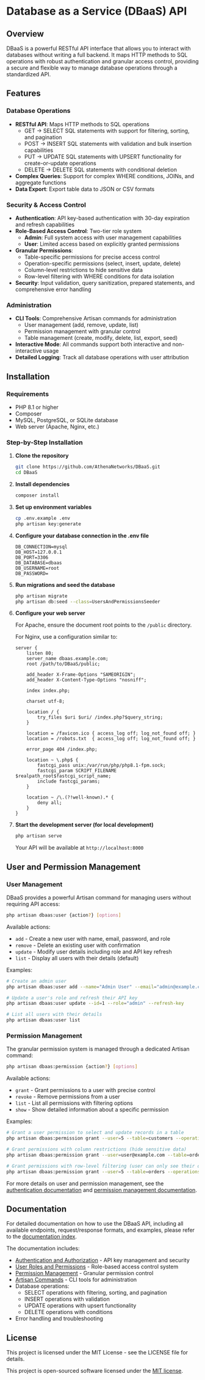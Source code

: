 # Database as a Service (DBaaS) API

## Overview

DBaaS is a powerful RESTful API interface that allows you to interact with databases without writing a full backend. It maps HTTP methods to SQL operations with robust authentication and granular access control, providing a secure and flexible way to manage database operations through a standardized API.

## Features

### Database Operations

- **RESTful API**: Maps HTTP methods to SQL operations
  - GET → SELECT SQL statements with support for filtering, sorting, and pagination
  - POST → INSERT SQL statements with validation and bulk insertion capabilities
  - PUT → UPDATE SQL statements with UPSERT functionality for create-or-update operations
  - DELETE → DELETE SQL statements with conditional deletion
- **Complex Queries**: Support for complex WHERE conditions, JOINs, and aggregate functions
- **Data Export**: Export table data to JSON or CSV formats

### Security & Access Control

- **Authentication**: API key-based authentication with 30-day expiration and refresh capabilities
- **Role-Based Access Control**: Two-tier role system
  - **Admin**: Full system access with user management capabilities
  - **User**: Limited access based on explicitly granted permissions
- **Granular Permissions**:
  - Table-specific permissions for precise access control
  - Operation-specific permissions (select, insert, update, delete)
  - Column-level restrictions to hide sensitive data
  - Row-level filtering with WHERE conditions for data isolation
- **Security**: Input validation, query sanitization, prepared statements, and comprehensive error handling

### Administration

- **CLI Tools**: Comprehensive Artisan commands for administration
  - User management (add, remove, update, list)
  - Permission management with granular control
  - Table management (create, modify, delete, list, export, seed)
- **Interactive Mode**: All commands support both interactive and non-interactive usage
- **Detailed Logging**: Track all database operations with user attribution

## Installation

### Requirements

- PHP 8.1 or higher
- Composer
- MySQL, PostgreSQL, or SQLite database
- Web server (Apache, Nginx, etc.)

### Step-by-Step Installation

1. **Clone the repository**
   ```bash
   git clone https://github.com/AthenaNetworks/DBaaS.git
   cd DBaaS
   ```

2. **Install dependencies**
   ```bash
   composer install
   ```

3. **Set up environment variables**
   ```bash
   cp .env.example .env
   php artisan key:generate
   ```
   
4. **Configure your database connection in the .env file**
   ```
   DB_CONNECTION=mysql
   DB_HOST=127.0.0.1
   DB_PORT=3306
   DB_DATABASE=dbaas
   DB_USERNAME=root
   DB_PASSWORD=
   ```

5. **Run migrations and seed the database**
   ```bash
   php artisan migrate
   php artisan db:seed --class=UsersAndPermissionsSeeder
   ```

6. **Configure your web server**
   
   For Apache, ensure the document root points to the `/public` directory.
   
   For Nginx, use a configuration similar to:
   ```
   server {
       listen 80;
       server_name dbaas.example.com;
       root /path/to/DBaaS/public;

       add_header X-Frame-Options "SAMEORIGIN";
       add_header X-Content-Type-Options "nosniff";

       index index.php;

       charset utf-8;

       location / {
           try_files $uri $uri/ /index.php?$query_string;
       }

       location = /favicon.ico { access_log off; log_not_found off; }
       location = /robots.txt  { access_log off; log_not_found off; }

       error_page 404 /index.php;

       location ~ \.php$ {
           fastcgi_pass unix:/var/run/php/php8.1-fpm.sock;
           fastcgi_param SCRIPT_FILENAME $realpath_root$fastcgi_script_name;
           include fastcgi_params;
       }

       location ~ /\.(?!well-known).* {
           deny all;
       }
   }
   ```

7. **Start the development server (for local development)**
   ```bash
   php artisan serve
   ```
   
   Your API will be available at `http://localhost:8000`

## User and Permission Management

### User Management

DBaaS provides a powerful Artisan command for managing users without requiring API access:

```bash
php artisan dbaas:user {action?} [options]
```

Available actions:
- `add` - Create a new user with name, email, password, and role
- `remove` - Delete an existing user with confirmation
- `update` - Modify user details including role and API key refresh
- `list` - Display all users with their details (default)

Examples:

```bash
# Create an admin user
php artisan dbaas:user add --name="Admin User" --email="admin@example.com" --password="secure123" --role="admin"

# Update a user's role and refresh their API key
php artisan dbaas:user update --id=1 --role="admin" --refresh-key

# List all users with their details
php artisan dbaas:user list
```

### Permission Management

The granular permission system is managed through a dedicated Artisan command:

```bash
php artisan dbaas:permission {action?} [options]
```

Available actions:
- `grant` - Grant permissions to a user with precise control
- `revoke` - Remove permissions from a user
- `list` - List all permissions with filtering options
- `show` - Show detailed information about a specific permission

Examples:

```bash
# Grant a user permission to select and update records in a table
php artisan dbaas:permission grant --user=5 --table=customers --operations=select,update

# Grant permissions with column restrictions (hide sensitive data)
php artisan dbaas:permission grant --user=user@example.com --table=orders --operations=select,insert,update --columns-denied=credit_card_number,cvv

# Grant permissions with row-level filtering (user can only see their own records)
php artisan dbaas:permission grant --user=5 --table=orders --operations=select,update --where='[["user_id","=",5]]'
```

For more details on user and permission management, see the [authentication documentation](/docs/authentication.md) and [permission management documentation](/docs/permission_management.md).

## Documentation

For detailed documentation on how to use the DBaaS API, including all available endpoints, request/response formats, and examples, please refer to the [documentation index](/docs/index.md).

The documentation includes:

- [Authentication and Authorization](docs/authentication.md) - API key management and security
- [User Roles and Permissions](docs/user_roles.md) - Role-based access control system
- [Permission Management](docs/permission_management.md) - Granular permission control
- [Artisan Commands](docs/artisan_commands.md) - CLI tools for administration
- Database operations:
  - SELECT operations with filtering, sorting, and pagination
  - INSERT operations with validation
  - UPDATE operations with upsert functionality
  - DELETE operations with conditions
- Error handling and troubleshooting

## License

This project is licensed under the MIT License - see the LICENSE file for details.

This project is open-sourced software licensed under the [MIT license](https://opensource.org/licenses/MIT).
